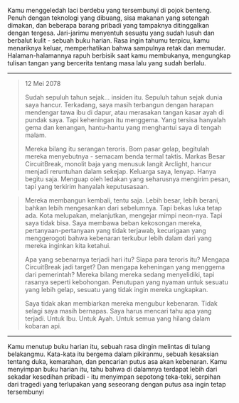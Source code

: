 Kamu menggeledah laci berdebu yang tersembunyi di pojok benteng. Penuh dengan teknologi yang dibuang, sisa makanan yang setengah dimakan, dan beberapa barang pribadi yang tampaknya ditinggalkan dengan tergesa. Jari-jarimu menyentuh sesuatu yang sudah lusuh dan berbalut kulit - sebuah buku harian. Rasa ingin tahumu terpicu, kamu menariknya keluar, memperhatikan bahwa sampulnya retak dan memudar. Halaman-halamannya rapuh berbisik saat kamu membukanya, mengungkap tulisan tangan yang bercerita tentang masa lalu yang sudah berlalu.

---

> 12 Mei 2078
>
> Sudah sepuluh tahun sejak... insiden itu. Sepuluh tahun sejak dunia saya hancur. Terkadang, saya masih terbangun dengan harapan mendengar tawa ibu di dapur, atau merasakan tangan kasar ayah di pundak saya. Tapi keheningan itu menggema. Yang tersisa hanyalah gema dan kenangan, hantu-hantu yang menghantui saya di tengah malam.
>
> Mereka bilang itu serangan teroris. Bom pasar gelap, begitulah mereka menyebutnya - semacam benda termal taktis. Markas Besar CircuitBreak, monolit baja yang menusuk langit Arclight, hancur menjadi reruntuhan dalam sekejap. Keluarga saya, lenyap. Hanya begitu saja. Menguap oleh ledakan yang seharusnya mengirim pesan, tapi yang terkirim hanyalah keputusasaan.

> Mereka membangun kembali, tentu saja. Lebih besar, lebih berani, bahkan lebih mengesankan dari sebelumnya. Tapi bekas luka tetap ada. Kota melupakan, melanjutkan, mengejar mimpi neon-nya. Tapi saya tidak bisa. Saya membawa beban kekosongan mereka, pertanyaan-pertanyaan yang tidak terjawab, kecurigaan yang menggerogoti bahwa kebenaran terkubur lebih dalam dari yang mereka inginkan kita ketahui.
>
> Apa yang sebenarnya terjadi hari itu? Siapa para teroris itu? Mengapa CircuitBreak jadi target? Dan mengapa keheningan yang menggema dari pemerintah? Mereka bilang mereka sedang menyelidiki, tapi rasanya seperti kebohongan. Penutupan yang nyaman untuk sesuatu yang lebih gelap, sesuatu yang tidak ingin mereka ungkapkan.
>
> Saya tidak akan membiarkan mereka mengubur kebenaran. Tidak selagi saya masih bernapas. Saya harus mencari tahu apa yang terjadi. Untuk Ibu. Untuk Ayah. Untuk semua yang hilang dalam kobaran api.

---

Kamu menutup buku harian itu, sebuah rasa dingin melintas di tulang belakangmu. Kata-kata itu bergema dalam pikiranmu, sebuah kesaksian tentang duka, kemarahan, dan pencarian putus asa akan kebenaran. Kamu menyimpan buku harian itu, tahu bahwa di dalamnya terdapat lebih dari sekadar kesedihan pribadi - itu menyimpan sepotong teka-teki, serpihan dari tragedi yang terlupakan yang seseorang dengan putus asa ingin tetap tersembunyi
